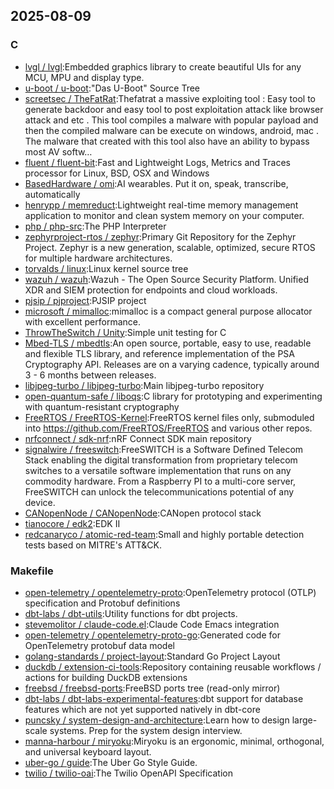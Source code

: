 ## 2025-08-09

### C

* [lvgl / lvgl](https://github.com/lvgl/lvgl):Embedded graphics library to create beautiful UIs for any MCU, MPU and display type.
* [u-boot / u-boot](https://github.com/u-boot/u-boot):"Das U-Boot" Source Tree
* [screetsec / TheFatRat](https://github.com/screetsec/TheFatRat):Thefatrat a massive exploiting tool : Easy tool to generate backdoor and easy tool to post exploitation attack like browser attack and etc . This tool compiles a malware with popular payload and then the compiled malware can be execute on windows, android, mac . The malware that created with this tool also have an ability to bypass most AV softw…
* [fluent / fluent-bit](https://github.com/fluent/fluent-bit):Fast and Lightweight Logs, Metrics and Traces processor for Linux, BSD, OSX and Windows
* [BasedHardware / omi](https://github.com/BasedHardware/omi):AI wearables. Put it on, speak, transcribe, automatically
* [henrypp / memreduct](https://github.com/henrypp/memreduct):Lightweight real-time memory management application to monitor and clean system memory on your computer.
* [php / php-src](https://github.com/php/php-src):The PHP Interpreter
* [zephyrproject-rtos / zephyr](https://github.com/zephyrproject-rtos/zephyr):Primary Git Repository for the Zephyr Project. Zephyr is a new generation, scalable, optimized, secure RTOS for multiple hardware architectures.
* [torvalds / linux](https://github.com/torvalds/linux):Linux kernel source tree
* [wazuh / wazuh](https://github.com/wazuh/wazuh):Wazuh - The Open Source Security Platform. Unified XDR and SIEM protection for endpoints and cloud workloads.
* [pjsip / pjproject](https://github.com/pjsip/pjproject):PJSIP project
* [microsoft / mimalloc](https://github.com/microsoft/mimalloc):mimalloc is a compact general purpose allocator with excellent performance.
* [ThrowTheSwitch / Unity](https://github.com/ThrowTheSwitch/Unity):Simple unit testing for C
* [Mbed-TLS / mbedtls](https://github.com/Mbed-TLS/mbedtls):An open source, portable, easy to use, readable and flexible TLS library, and reference implementation of the PSA Cryptography API. Releases are on a varying cadence, typically around 3 - 6 months between releases.
* [libjpeg-turbo / libjpeg-turbo](https://github.com/libjpeg-turbo/libjpeg-turbo):Main libjpeg-turbo repository
* [open-quantum-safe / liboqs](https://github.com/open-quantum-safe/liboqs):C library for prototyping and experimenting with quantum-resistant cryptography
* [FreeRTOS / FreeRTOS-Kernel](https://github.com/FreeRTOS/FreeRTOS-Kernel):FreeRTOS kernel files only, submoduled into https://github.com/FreeRTOS/FreeRTOS and various other repos.
* [nrfconnect / sdk-nrf](https://github.com/nrfconnect/sdk-nrf):nRF Connect SDK main repository
* [signalwire / freeswitch](https://github.com/signalwire/freeswitch):FreeSWITCH is a Software Defined Telecom Stack enabling the digital transformation from proprietary telecom switches to a versatile software implementation that runs on any commodity hardware. From a Raspberry PI to a multi-core server, FreeSWITCH can unlock the telecommunications potential of any device.
* [CANopenNode / CANopenNode](https://github.com/CANopenNode/CANopenNode):CANopen protocol stack
* [tianocore / edk2](https://github.com/tianocore/edk2):EDK II
* [redcanaryco / atomic-red-team](https://github.com/redcanaryco/atomic-red-team):Small and highly portable detection tests based on MITRE's ATT&CK.

### Makefile

* [open-telemetry / opentelemetry-proto](https://github.com/open-telemetry/opentelemetry-proto):OpenTelemetry protocol (OTLP) specification and Protobuf definitions
* [dbt-labs / dbt-utils](https://github.com/dbt-labs/dbt-utils):Utility functions for dbt projects.
* [stevemolitor / claude-code.el](https://github.com/stevemolitor/claude-code.el):Claude Code Emacs integration
* [open-telemetry / opentelemetry-proto-go](https://github.com/open-telemetry/opentelemetry-proto-go):Generated code for OpenTelemetry protobuf data model
* [golang-standards / project-layout](https://github.com/golang-standards/project-layout):Standard Go Project Layout
* [duckdb / extension-ci-tools](https://github.com/duckdb/extension-ci-tools):Repository containing reusable workflows / actions for building DuckDB extensions
* [freebsd / freebsd-ports](https://github.com/freebsd/freebsd-ports):FreeBSD ports tree (read-only mirror)
* [dbt-labs / dbt-labs-experimental-features](https://github.com/dbt-labs/dbt-labs-experimental-features):dbt support for database features which are not yet supported natively in dbt-core
* [puncsky / system-design-and-architecture](https://github.com/puncsky/system-design-and-architecture):Learn how to design large-scale systems. Prep for the system design interview.
* [manna-harbour / miryoku](https://github.com/manna-harbour/miryoku):Miryoku is an ergonomic, minimal, orthogonal, and universal keyboard layout.
* [uber-go / guide](https://github.com/uber-go/guide):The Uber Go Style Guide.
* [twilio / twilio-oai](https://github.com/twilio/twilio-oai):The Twilio OpenAPI Specification
